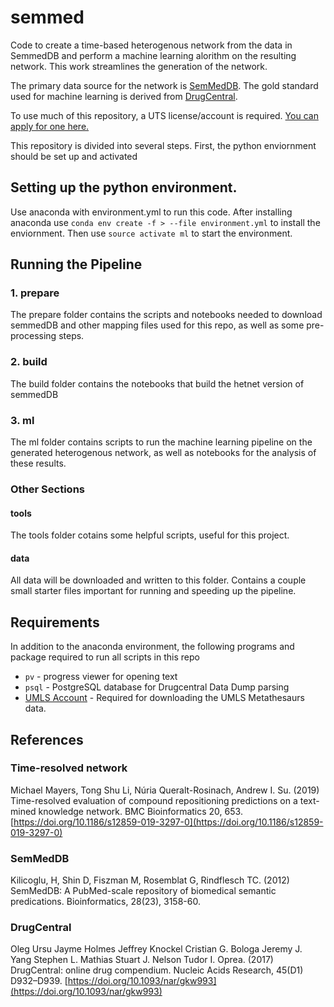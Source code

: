 # semmed

Code to create a time-based heterogenous network from the data in SemmedDB and perform a machine learning alorithm on the resulting network. This work streamlines the generation of the network.

The primary data source for the network is [SemMedDB](https://skr3.nlm.nih.gov/SemMedDB/). The gold standard used
for machine learning is derived from [DrugCentral](http://drugcentral.org/).

To use much of this repository, a UTS license/account is required. [You can apply for one here.](https://uts.nlm.nih.gov//license.html)

This repository is divided into several steps.  First, the python enviornment should be set up and activated

## Setting up the python environment.

Use anaconda with environment.yml to run this code.  After installing anaconda
use `conda env create -f > --file environment.yml` to install the enviornment. Then use
`source activate ml` to start the environment.

## Running the Pipeline

### 1. prepare

The prepare folder contains the scripts and notebooks needed to download semmedDB and other mapping
files used for this repo, as well as some pre-processing steps.

### 2. build

The build folder contains the notebooks that build the hetnet version of semmedDB

### 3. ml

The ml folder contains scripts to run the machine learning pipeline on the generated heterogenous network, as well as
notebooks for the analysis of these results.

### Other Sections

#### tools

The tools folder cotains some helpful scripts, useful for this project.

#### data

All data will be downloaded and written to this folder.  Contains a couple small starter files important
for running and speeding up the pipeline.

## Requirements

In addition to the anaconda environment, the following programs and package required to run all scripts
in this repo

- `pv` - progress viewer for opening text
- `psql` - PostgreSQL database for Drugcentral Data Dump parsing
- [UMLS Account](https://uts.nlm.nih.gov//license.html) - Required for downloading the UMLS Metathesaurs data.

## References

### Time-resolved network

Michael Mayers, Tong Shu Li, Núria Queralt-Rosinach, Andrew I. Su. (2019) Time-resolved evaluation of compound repositioning predictions on a text-mined knowledge network. BMC Bioinformatics 20, 653. [https://doi.org/10.1186/s12859-019-3297-0](https://doi.org/10.1186/s12859-019-3297-0)

### SemMedDB

Kilicoglu, H, Shin D, Fiszman M, Rosemblat G, Rindflesch TC. (2012) SemMedDB: A PubMed-scale repository of biomedical semantic predications. Bioinformatics, 28(23), 3158-60.

### DrugCentral

Oleg Ursu  Jayme Holmes  Jeffrey Knockel  Cristian G. Bologa  Jeremy J. Yang Stephen L. Mathias  Stuart J. Nelson  Tudor I. Oprea. (2017) DrugCentral: online drug compendium. Nucleic Acids Research, 45(D1) D932–D939. [https://doi.org/10.1093/nar/gkw993](https://doi.org/10.1093/nar/gkw993)
